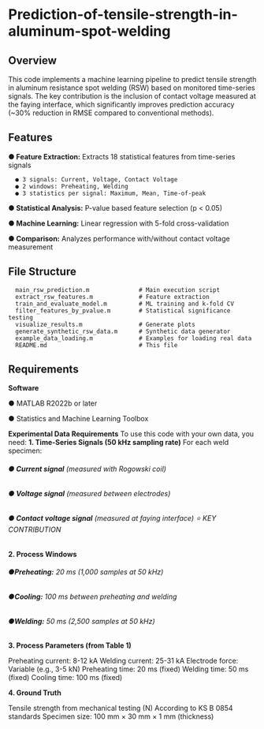 # Prediction-of-tensile-strength-in-aluminum-spot-welding

## **Overview**
This code implements a machine learning pipeline to predict tensile strength in aluminum resistance spot welding (RSW) based on monitored time-series signals. The key contribution is the inclusion of contact voltage measured at the faying interface, which significantly improves prediction accuracy (~30% reduction in RMSE compared to conventional methods).


## **Features**

**● Feature Extraction:** Extracts 18 statistical features from time-series signals

      ● 3 signals: Current, Voltage, Contact Voltage
      ● 2 windows: Preheating, Welding
      ● 3 statistics per signal: Maximum, Mean, Time-of-peak


**● Statistical Analysis:** P-value based feature selection (p < 0.05)

**● Machine Learning:** Linear regression with 5-fold cross-validation

**● Comparison:** Analyzes performance with/without contact voltage measurement

## **File Structure**
      main_rsw_prediction.m              # Main execution script
      extract_rsw_features.m             # Feature extraction
      train_and_evaluate_model.m         # ML training and k-fold CV
      filter_features_by_pvalue.m        # Statistical significance testing
      visualize_results.m                # Generate plots
      generate_synthetic_rsw_data.m      # Synthetic data generator
      example_data_loading.m             # Examples for loading real data
      README.md                          # This file

## **Requirements**
**Software**

● MATLAB R2022b or later

● Statistics and Machine Learning Toolbox

**Experimental Data Requirements**
To use this code with your own data, you need:
**1. Time-Series Signals (50 kHz sampling rate)**
For each weld specimen:

###### __● Current signal__ (measured with Rogowski coil)

###### __● Voltage signal__ (measured between electrodes)

###### __● Contact voltage signal__ (measured at faying interface) ⭐ KEY CONTRIBUTION

**2. Process Windows**

###### __●Preheating:__ 20 ms (1,000 samples at 50 kHz)

###### __●Cooling:__ 100 ms between preheating and welding

###### __●Welding:__ 50 ms (2,500 samples at 50 kHz)

**3. Process Parameters (from Table 1)**

Preheating current: 8-12 kA
Welding current: 25-31 kA
Electrode force: Variable (e.g., 3-5 kN)
Preheating time: 20 ms (fixed)
Welding time: 50 ms (fixed)
Cooling time: 100 ms (fixed)

**4. Ground Truth**

Tensile strength from mechanical testing (N)
According to KS B 0854 standards
Specimen size: 100 mm × 30 mm × 1 mm (thickness)
